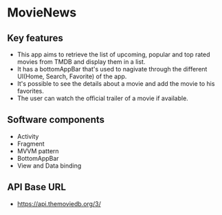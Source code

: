 MovieNews
==================================

Key features
------------
- This app aims to retrieve the list of upcoming, popular and top rated movies from TMDB and display them in a list.
- It has a bottomAppBar that's used to nagivate through the different UI(Home, Search, Favorite) of the app.
- It's possible to see the details about a movie and add the movie to his favorites. 
- The user can watch the official trailer of a movie if available.

Software components
--------------
- Activity
- Fragment
- MVVM pattern
- BottomAppBar
- View and Data binding

API Base URL
-----------------
- https://api.themoviedb.org/3/